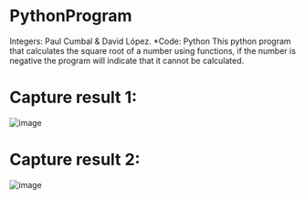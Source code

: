 # PythonProgram
Integers: Paul Cumbal & David López.
*Code: Python
This python program that calculates the square root of a number using functions, if the number is negative the program will indicate that it cannot be calculated.
# Capture result 1:
![image](https://github.com/paulcc18/PythonProgram/assets/170490551/858dec61-f77e-4e14-bdbf-b5a904968913)
# Capture result 2:
![image](https://github.com/paulcc18/PythonProgram/assets/170490551/04c98c9d-44c9-42f8-8fec-e4c8dcb3fbdc)

